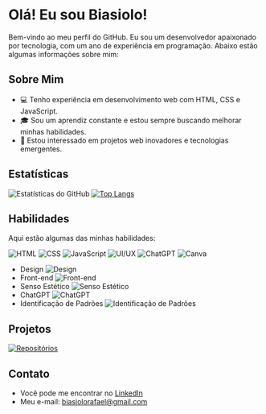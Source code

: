 # Olá! Eu sou Biasiolo!

Bem-vindo ao meu perfil do GitHub. Eu sou um desenvolvedor apaixonado por tecnologia, com um ano de experiência em programação. Abaixo estão algumas informações sobre mim:

## Sobre Mim
- 💻 Tenho experiência em desenvolvimento web com HTML, CSS e JavaScript.
- 🎓 Sou um aprendiz constante e estou sempre buscando melhorar minhas habilidades.
- 🚀 Estou interessado em projetos web inovadores e tecnologias emergentes.

## Estatísticas
![Estatísticas do GitHub](https://github-readme-stats.vercel.app/api?username=Biasiolo&show_icons=true&theme=radical)
[![Top Langs](https://github-readme-stats.vercel.app/api/top-langs/?username=Biasiolo)](https://github.com/anuraghazra/github-readme-stats)

## Habilidades
Aqui estão algumas das minhas habilidades:

![HTML](https://img.shields.io/badge/HTML-ff69b4?style=for-the-badge&logo=html5&logoColor=white) 
![CSS](https://img.shields.io/badge/CSS-007ec6?style=for-the-badge&logo=css3&logoColor=white) 
![JavaScript](https://img.shields.io/badge/JavaScript-yellow?style=for-the-badge&logo=javascript&logoColor=black) 
![UI/UX](https://img.shields.io/badge/UI/UX-9cf?style=for-the-badge&logo=adobe&logoColor=black) 
![ChatGPT](https://img.shields.io/badge/ChatGPT-9cf?style=for-the-badge&logo=openai&logoColor=black)
![Canva](https://img.shields.io/badge/Canva-9cf?style=for-the-badge&logo=canva&logoColor=black)

- Design ![Design](https://img.shields.io/badge/Design-Advanced-blue)
- Front-end ![Front-end](https://img.shields.io/badge/Front--end-Advanced-brightgreen)
- Senso Estético ![Senso Estético](https://img.shields.io/badge/Senso%20Est%C3%A9tico-High-orange)
- ChatGPT ![ChatGPT](https://img.shields.io/badge/ChatGPT-Advanced-blue)
- Identificação de Padrões ![Identificação de Padrões](https://img.shields.io/badge/Identifica%C3%A7%C3%A3o%20de%20Padr%C3%B5es-Proficient-yellow)

## Projetos
[![Repositórios](https://github-readme-stats.vercel.app/api/pin/?username=Biasiolo&repo=Biasiolo&show_icons=true&theme=radical)](https://github.com/anuraghazra/github-readme-stats)

## Contato
- Você pode me encontrar no [LinkedIn](https://www.linkedin.com/in/rafael-biasiolo/) 
- Meu e-mail: biasiolorafael@gmail.com
